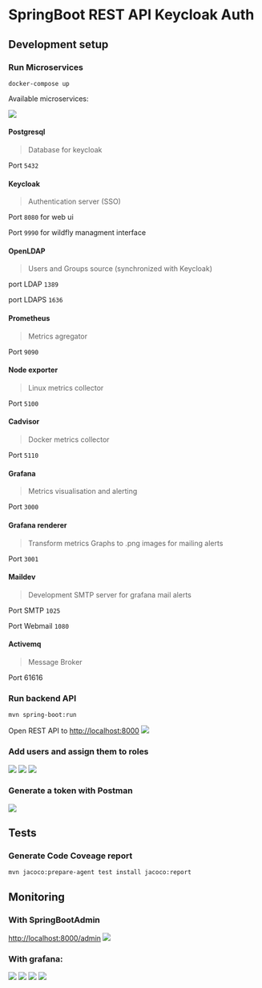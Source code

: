 # SpringBoot REST API Keycloak Auth

## Development setup

### Run Microservices

`docker-compose up`

Available microservices:

<img src="./documentation/img/schema_archi.png" />

#### **Postgresql**

> Database for keycloak

Port `5432`

#### **Keycloak**

> Authentication server (SSO)

Port `8080` for web ui

Port `9990` for wildfly managment interface

#### **OpenLDAP**

> Users and Groups source (synchronized with Keycloak)

port LDAP `1389`

port LDAPS `1636`

#### **Prometheus**

> Metrics agregator

Port `9090`

#### **Node exporter**

> Linux metrics collector

Port `5100`

#### **Cadvisor**

> Docker metrics collector

Port `5110`

#### **Grafana**

> Metrics visualisation and alerting

Port `3000`

#### **Grafana renderer**

> Transform metrics Graphs to .png images for mailing alerts

Port `3001`

#### **Maildev**

> Development SMTP server for grafana mail alerts

Port SMTP `1025`

Port Webmail `1080`

#### **Activemq**

> Message Broker

Port 61616

### Run backend API

`mvn spring-boot:run`

Open REST API to <http://localhost:8000>
<img src="./documentation/img/rest_api_swagger_doc.png" />

### Add users and assign them to roles

<img src="./documentation/img/keycloak_create_user.png" />
<img src="./documentation/img/keycloak_user_credentials.png" />
<img src="./documentation/img/keycloak_user_role_mapping.png" />

### Generate a token with Postman

<img src="./documentation/img/postman_oauth2_get_token.png" />

## Tests

### Generate Code Coveage report

`mvn jacoco:prepare-agent test install jacoco:report`

## Monitoring

### With SpringBootAdmin

<http://localhost:8000/admin>
<img src="./documentation/img/spring-boot_admin.png" />

### With grafana:

<img src="./documentation/img/grafana_dashboard_host_docker.png" />
<img src="./documentation/img/grafana_dashboard_jvm.png" />
<img src="./documentation/img/grafana_dashboard_performance_logging_custom_metric.png" />
<img src="./documentation/img/grafana_mail_alert.png" />
